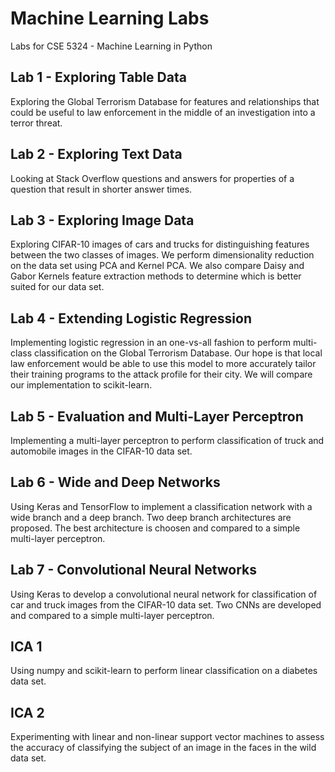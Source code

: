 # Machine Learning Labs
Labs for CSE 5324 - Machine Learning in Python

## Lab 1 - Exploring Table Data
Exploring the Global Terrorism Database for features and relationships that could be useful to law enforcement in the middle of an investigation into a terror threat.

## Lab 2 - Exploring Text Data
Looking at Stack Overflow questions and answers for properties of a question that result in shorter answer times.

## Lab 3 - Exploring Image Data
Exploring CIFAR-10 images of cars and trucks for distinguishing features between the two classes of images. We perform dimensionality reduction on the data set using PCA and Kernel PCA. We also compare Daisy and Gabor Kernels feature extraction methods to determine which is better suited for our data set.

## Lab 4 - Extending Logistic Regression
Implementing logistic regression in an one-vs-all fashion to perform multi-class classification on the Global Terrorism Database. Our hope is that local law enforcement would be able to use this model to more accurately tailor their training programs to the attack profile for their city. We will compare our implementation to scikit-learn.

## Lab 5 - Evaluation and Multi-Layer Perceptron
Implementing a multi-layer perceptron to perform classification of truck and automobile images in the CIFAR-10 data set.

## Lab 6 - Wide and Deep Networks
Using Keras and TensorFlow to implement a classification network with a wide branch and a deep branch. Two deep branch architectures are proposed. The best architecture is choosen and compared to a simple multi-layer perceptron.

## Lab 7 - Convolutional Neural Networks
Using Keras to develop a convolutional neural network for classification of car and truck images from the CIFAR-10 data set. Two CNNs are developed and compared to a simple multi-layer perceptron.

## ICA 1
Using numpy and scikit-learn to perform linear classification on a diabetes data set.

## ICA 2
Experimenting with linear and non-linear support vector machines to assess the accuracy of classifying the subject of an image in the faces in the wild data set.
